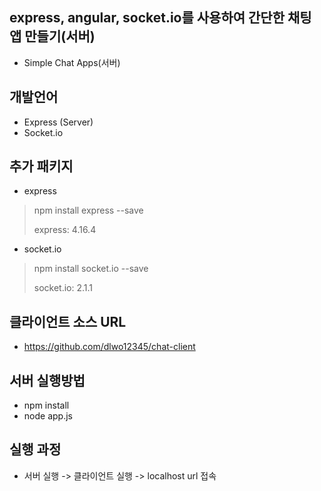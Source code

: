 ## express, angular, socket.io를 사용하여 간단한 채팅 앱 만들기(서버)
- Simple Chat Apps(서버)

## 개발언어
- Express (Server)
- Socket.io

## 추가 패키지
- express
> npm install express --save
>
> express: 4.16.4

- socket.io
> npm install socket.io --save
>
> socket.io: 2.1.1

## 클라이언트 소스 URL
- https://github.com/dlwo12345/chat-client

## 서버 실행방법
- npm install
- node app.js

## 실행 과정
- 서버 실행 -> 클라이언트 실행 -> localhost url 접속
